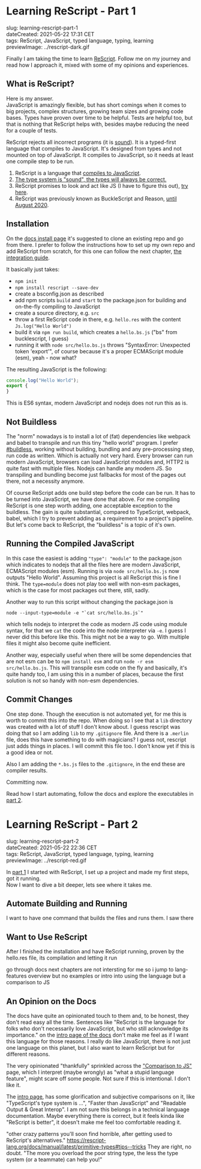 # Learning ReScript - Part 1
slug: learning-rescript-part-1  
dateCreated: 2021-05-22 17:31 CET  
tags: ReScript, JavaScript, typed language, typing, learning  
previewImage: ../rescript-dark.gif  

Finally I am taking the time to learn [ReScript](https://rescript-lang.org/).
Follow me on my journey and read how I approach it, mixed with some of my opinions
and experiences.

## What is ReScript?

Here is my answer.  
JavaScript is amazingly flexible, but has short comings when it comes to big
projects, complex structures, growing team sizes and growing code bases.
Types have proven over time to be helpful. Tests are helpful too, but that is
nothing that ReScript helps with, besides maybe reducing the need for a couple
of tests.

ReScript rejects all incorrect programs (it is [sound](https://en.wikipedia.org/wiki/Type_system#Static_type_checking)). 
It is a typed-first language that compiles to JavaScript.
It's designed from types and not mounted on top of JavaScript. It compiles
to JavaScript, so it needs at least one compile step to be run.

1) ReScript is a language that [compiles to JavaScript](https://rescript-lang.org/docs/manual/latest/introduction#preservation-of-code-structure).  
1) [The type system is "sound", the types will always be correct.](https://rescript-lang.org/docs/manual/latest/introduction#difference-vs-typescript)
1) ReScript promises to look and act like JS (I have to figure this out), [try here](https://rescript-lang.org/try).  
1) ReScript was previously known as BuckleScript and Reason, [until August 2020](https://rescript-lang.org/blog/bucklescript-is-rebranding).

## Installation

On the [docs install page](https://rescript-lang.org/docs/manual/latest/installation) 
it's suggested to clone an existing repo and
go from there. I prefer to follow the instructions how to set up my own repo
and add ReScript from scratch, for this one can follow the next chapter,
[the integration guide](https://rescript-lang.org/docs/manual/latest/installation#integrate-into-an-existing-js-project).

It basically just takes:
* `npm init`
* `npm install rescript --save-dev`
* create a bsconfig.json as described
* add npm scripts `build` and `start` to the package.json for building and on-the-fly compiling
  to JavaScript
* create a source directory, e.g. `src`
* throw a first ReScript code in there, e.g. `hello.res` with the content
    `Js.log("Hello World")`
* build it via `npm run build`, which creates a `hello.bs.js` ("bs" from bucklescript, I guess)  
* running it with `node src/hello.bs.js` throws "SyntaxError: Unexpected token 'export'", of course because
  it's a proper ECMAScript module (esm), yeah - now what?
  
The resulting JavaScript is the following:
```js
console.log("Hello World");
export {
}
```

This is ES6 syntax, modern JavaScript and nodejs does not run this as is.

## Not Buildless

The "norm" nowadays is to install a lot of (fat) dependencies like webpack and babel to transpile and
run this tiny "hello world" program. I prefer [#buildless](https://twitter.com/search?q=%23buildless), 
working without building, bundling and any pre-processing step, run code as written.
Which is actually not very hard. Every browser can run modern JavaScript, browsers can
load JavaScript modules and, HTTP2 is quite fast with multiple files. Nodejs can handle any modern JS.
So transpiling and bundling become just fallbacks for most of the pages out there, not 
a necessity anymore.

Of course ReScript adds one build step before the code can be run. It has to be turned into
JavaScript, we have done that above. For me compiling ReScript is 
one step worth adding, one acceptable exception to the buildless.
The gain is quite substantial, compared to TypeScript, webpack, babel, which I
try to prevent adding as a requirement to a project's pipeline.
But let's come back to ReScript, the "buildless" is a topic of it's own.

## Running the Compiled JavaScript

In this case the easiest is adding `"type": "module"` to the package.json
which indicates to nodejs that all the files here are modern JavaScript, ECMAScript
modules (esm). Running is via `node src/hello.bs.js` now outputs "Hello World".
Assuming this project is all ReScript this is fine I think. The `type=module`
does not play too well with non-esm packages, 
which is the case for most packages out there, still, sadly.

Another way to run this script without changing the package.json is 
```
node --input-type=module -e "`cat src/hello.bs.js`"
```
which tells nodejs to interpret the code as modern JS code using module syntax,
for that we `cat` the code into the node interpreter via `-e`.
I guess I never did this before like this. This might not be a way to go.
With multiple files it might also become quite inefficient.

Another way, especially useful when there will be some dependencies that are
not esm can be to `npm install esm` and run `node -r esm src/hello.bs.js`.
This will transpile esm code on the fly and basically, it's quite handy too,
I am using this in a number of places, because the first solution is not so handy
with non-esm dependencies.

## Commit Changes

One step done. Though the execution is not automated yet, for me this is
worth to commit this into the repo. When doing so I see that a `lib` directory
was created with a lot of stuff I don't know about. I guess rescript was doing that
so I am adding `lib` to my `.gitignore` file.
And there is a `.merlin` file, does this have something to do with magicians?
I guess not, rescript just adds things in places. I will commit this file too.
I don't know yet if this is a good idea or not.

Also I am adding the `*.bs.js` files to the `.gitignore`, in the end these are 
compiler results.

Committing now.

Read how I start automating, follow the docs
and explore the executables in 
[part 2](../learning-rescript-part-2).





# Learning ReScript - Part 2
slug: learning-rescript-part-2  
dateCreated: 2021-05-22 22:36 CET  
tags: ReScript, JavaScript, typed language, typing, learning  
previewImage: ../rescript-red.gif  


In [part 1](../learning-rescript-part-1) I started with ReScript,
I set up a project and made my first steps, got it running.  
Now I want to dive a bit deeper, lets see where it takes me.

## Automate Building and Running

I want to have one command that builds the files and runs them.
I saw there 

## Want to Use ReScript

After I finished the installation and have ReScript running, proven by the
hello.res file, its compilation and letting it run 

go through docs
next chapters are not intersting for me
so i jump to lang-features overview
but no examples or intro into using the language but a comparison to JS


## An Opinion on the Docs
The docs have quite an opinionated touch to them and, to be honest, they don't
read easy all the time. Sentences like "ReScript is the language for folks who 
don't necessarily love JavaScript, but who still acknowledge its importance."
on the [intro page of the docs](https://rescript-lang.org/docs/manual/latest/introduction)
don't make me feel as if I want this language for those reasons. I really do like
JavaScript, there is not just one language on this planet, but I also want to learn
ReScript but for different reasons.

The very opinionated "thankfully" sprinkled across the 
["Comparison to JS"](https://rescript-lang.org/docs/manual/latest/overview#comparison-to-js) page,
which I interpret (maybe wrongly) as "what a stupid language feature",
might scare off some people. Not sure if this is intentional.
I don't like it.

The [intro page](https://rescript-lang.org/docs/manual/latest/introduction),
has some glorification and subjective comparisons on it, like
"TypeScript's type system is ...", "Faster than JavaScript" and "Readable Output & Great Interop".
I am not sure this belongs in a technical language documentation.
Maybe everything there is correct, but it feels kinda like "ReScript is better",
it doesn't make me feel too comfortable reading it.

"other crazy patterns you'll soon find horrible, after getting used to ReScript's alternatives."
https://rescript-lang.org/docs/manual/latest/primitive-types#tips--tricks
They are right, no doubt.
"The more you overload the poor string type, the less the type system (or a teammate) can help you!"
